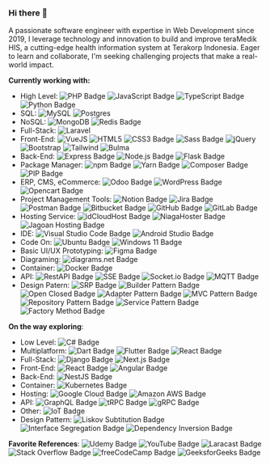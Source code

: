 ### Hi there 👋

A passionate software engineer with expertise in Web Development since 2019, I leverage technology and innovation to build and improve teraMedik HIS, a cutting-edge health information system at Terakorp Indonesia. Eager to learn and collaborate, I'm seeking challenging projects that make a real-world impact.

**Currently working with:**
- High Level:
![PHP Badge](https://img.shields.io/badge/PHP-777BB4?logo=php&logoColor=fff&style=flat)
![JavaScript Badge](https://img.shields.io/badge/JavaScript-F7DF1E?logo=javascript&logoColor=000&style=flat)
![TypeScript Badge](https://img.shields.io/badge/TypeScript-3178C6?logo=typescript&logoColor=fff&style=flat)
![Python Badge](https://img.shields.io/badge/Python-3776AB?logo=python&logoColor=fff&style=flat)
- SQL:
![MySQL](https://img.shields.io/badge/MySQL-%2300f.svg?style=flat&logo=mysql&logoColor=white)
![Postgres](https://img.shields.io/badge/PostgreSQL-%23316192.svg?style=flat&logo=postgresql&logoColor=white)
- NoSQL:
![MongoDB](https://img.shields.io/badge/MongoDB-%234ea94b.svg?style=flat&logo=mongodb&logoColor=white)
![Redis Badge](https://img.shields.io/badge/Redis-DC382D?logo=redis&logoColor=fff&style=flat)
- Full-Stack:
![Laravel](https://img.shields.io/badge/Laravel-%23FF2D20.svg?style=flat&logo=laravel&logoColor=white)
- Front-End:
![VueJS](https://img.shields.io/badge/-Vue.js-4fc08d?style=flat&logo=vuedotjs&logoColor=white)
![HTML5](https://img.shields.io/badge/html5-%23E34F26.svg?style=flat&logo=html5&logoColor=white)
![CSS3 Badge](https://img.shields.io/badge/CSS3-1572B6?logo=css3&logoColor=fff&style=flat)
![Sass Badge](https://img.shields.io/badge/Sass-C69?logo=sass&logoColor=fff&style=flat)
![jQuery](https://img.shields.io/badge/jQuery-%230769AD.svg?style=flat&logo=jquery&logoColor=white)
![Bootstrap](https://img.shields.io/badge/Bootstrap-%23563D7C.svg?style=flat&logo=bootstrap&logoColor=white)
![Tailwind](https://img.shields.io/badge/tailwindcss-0F172A?&style=flat&logo=tailwindcss)
![Bulma](https://img.shields.io/badge/Bulma-00D1B2?logo=bulma&logoColor=fff&style=flat)
- Back-End:
![Express Badge](https://img.shields.io/badge/Express-000?logo=express&logoColor=fff&style=flat)
![Node.js Badge](https://img.shields.io/badge/Node.js-393?logo=nodedotjs&logoColor=fff&style=flat)
![Flask Badge](https://img.shields.io/badge/Flask-000?logo=flask&logoColor=fff&style=flat)
- Package Manager:
![npm Badge](https://img.shields.io/badge/npm-CB3837?logo=npm&logoColor=fff&style=flat)
![Yarn Badge](https://img.shields.io/badge/Yarn-2C8EBB?logo=yarn&logoColor=fff&style=flat)
![Composer Badge](https://img.shields.io/badge/Composer-885630?logo=composer&logoColor=fff&style=flat)
![PIP Badge](https://img.shields.io/badge/PIP-3776AB?logo=python&logoColor=fff&style=flat)
- ERP, CMS, eCommerce:
![Odoo Badge](https://img.shields.io/badge/Odoo-714B67?logo=odoo&logoColor=fff&style=flat)
![WordPress Badge](https://img.shields.io/badge/WordPress-21759B?logo=wordpress&logoColor=fff&style=flat)
![Opencart Badge](https://img.shields.io/badge/OpenCart-01afe8?logo=opencart&logoColor=fff&style=flat)
- Project Management Tools: 
![Notion Badge](https://img.shields.io/badge/Notion-000?logo=notion&logoColor=fff&style=flat)
![Jira Badge](https://img.shields.io/badge/Jira-0052CC?logo=jira&logoColor=fff&style=flat)
![Postman Badge](https://img.shields.io/badge/Postman-FF6C37?logo=postman&logoColor=fff&style=flat)
![Bitbucket Badge](https://img.shields.io/badge/Bitbucket-0052CC?logo=bitbucket&logoColor=fff&style=flat)
![GitHub Badge](https://img.shields.io/badge/GitHub-181717?logo=github&logoColor=fff&style=flat)
![GitLab Badge](https://img.shields.io/badge/GitLab-FC6D26?logo=gitlab&logoColor=fff&style=flat)
- Hosting Service:
![idCloudHost Badge](https://img.shields.io/badge/IDCloudHost-0693e3?logo=icloud&logoColor=fff&style=flat)
![NiagaHoster Badge](https://img.shields.io/badge/NiagaHoster-007dff?logo=icloud&logoColor=fff&style=flat)
![Jagoan Hosting Badge](https://img.shields.io/badge/Jagoan%20Hosting-e86e0b?&logo=icloud&logoColor=fff&style=flat)
- IDE:
![Visual Studio Code Badge](https://img.shields.io/badge/Visual%20Studio%20Code-007ACC?logo=visualstudiocode&logoColor=fff&style=flat)
![Android Studio Badge](https://img.shields.io/badge/Android%20Studio-3DDC84?logo=androidstudio&logoColor=fff&style=flat)
- Code On:
![Ubuntu Badge](https://img.shields.io/badge/Ubuntu-E95420?logo=ubuntu&logoColor=fff&style=flat)
![Windows 11 Badge](https://img.shields.io/badge/Windows%2011-0078D4?logo=windows11&logoColor=fff&style=flat)
- Basic UI/UX Prototyping:
![Figma Badge](https://img.shields.io/badge/Figma-F24E1E?logo=figma&logoColor=fff&style=flat)
- Diagraming:
![diagrams.net Badge](https://img.shields.io/badge/diagrams.net-F08705?logo=diagramsdotnet&logoColor=fff&style=flat)
- Container:
![Docker Badge](https://img.shields.io/badge/Docker-2496ED?logo=docker&logoColor=fff&style=flat)
- API:
![RestAPI Badge](https://img.shields.io/badge/Rest%20API-1997B5?style=flat)
![SSE Badge](https://img.shields.io/badge/Server%20Sent%20Event-B32821?style=flat)
![Socket.io Badge](https://img.shields.io/badge/Socket.io-010101?logo=socketdotio&logoColor=fff&style=flat)
![MQTT Badge](https://img.shields.io/badge/MQTT-606?logo=mqtt&logoColor=fff&style=flat)
- Design Patern:
![SRP Badge](https://img.shields.io/badge/Single%20Responsibilty%20Principle-EC7C26)
![Builder Pattern Badge](https://img.shields.io/badge/Builder%20Pattern-57A639)
![Open Closed Badge](https://img.shields.io/badge/Open%20Closed%20Principle-434750)
![Adapter Pattern Badge](https://img.shields.io/badge/Adapter%20Pattern-B32428)
![MVC Pattern Badge](https://img.shields.io/badge/MVC%20Pattern-20214F)
![Repository Pattern Badge](https://img.shields.io/badge/Repository%20Pattern-B44C43)
![Service Pattern Badge](https://img.shields.io/badge/Service%20Pattern-3F888F)
![Factory Method Badge](https://img.shields.io/badge/Factory%20Method-592321)

**On the way exploring**:
- Low Level:
![C# Badge](https://img.shields.io/badge/C%23-512BD4?logo=csharp&logoColor=fff&style=flat)
- Multiplatform:
![Dart Badge](https://img.shields.io/badge/Dart-0175C2?logo=dart&logoColor=fff&style=flat)
![Flutter Badge](https://img.shields.io/badge/Flutter-02569B?logo=flutter&logoColor=fff&style=flat)
![React Badge](https://img.shields.io/badge/React%20Native-0F172A?logo=react&logoColor=2496ED&style=flat)
- Full-Stack:
![Django Badge](https://img.shields.io/badge/Django-092E20?logo=django&logoColor=fff&style=flat)
![Next.js Badge](https://img.shields.io/badge/Next.js-000?logo=nextdotjs&logoColor=fff&style=flat)
- Front-End:
![React Badge](https://img.shields.io/badge/React-61DAFB?logo=react&logoColor=000&style=flat)
![Angular Badge](https://img.shields.io/badge/Angular-0F0F11?logo=angular&logoColor=fff&style=flat)
- Back-End:
![NestJS Badge](https://img.shields.io/badge/NestJS-E0234E?logo=nestjs&logoColor=fff&style=flat)
- Container:
![Kubernetes Badge](https://img.shields.io/badge/Kubernetes-326CE5?logo=kubernetes&logoColor=fff&style=flat)
- Hosting:
![Google Cloud Badge](https://img.shields.io/badge/Google%20Cloud-4285F4?logo=googlecloud&logoColor=fff&style=flat)
![Amazon AWS Badge](https://img.shields.io/badge/Amazon%20AWS-232F3E?logo=amazonaws&logoColor=fff&style=flat)
- API:
![GraphQL Badge](https://img.shields.io/badge/GraphQL-E10098?logo=graphql&logoColor=fff&style=flat)
![tRPC Badge](https://img.shields.io/badge/tRPC-2596BE?logo=trpc&logoColor=fff&style=flat)
![gRPC Badge](https://img.shields.io/badge/gRPC-E0234E?logo=grpc&logoColor=fff&style=flat)
- Other:
![IoT Badge](https://img.shields.io/badge/Internet%20of%20Things-606?style=flat)
- Design Pattern:
![Liskov Subtitution Badge](https://img.shields.io/badge/Liskov%20Subtitution-C6A664)
![Interface Segregation Badge](https://img.shields.io/badge/Interface%20Segregation-3B83BD)
![Dependency Inversion Badge](https://img.shields.io/badge/Dependency%20Inversion-79553D)



**Favorite References**:
![Udemy Badge](https://img.shields.io/badge/Udemy-A435F0?logo=udemy&logoColor=fff&style=flat)
![YouTube Badge](https://img.shields.io/badge/YouTube-F00?logo=youtube&logoColor=fff&style=flat)
![Laracast Badge](https://img.shields.io/badge/Laracast-151f32.svg?style=flat&logo=laravel&logoColor=white)
![Stack Overflow Badge](https://img.shields.io/badge/Stack%20Overflow-F58025?logo=stackoverflow&logoColor=fff&style=flat)
![freeCodeCamp Badge](https://img.shields.io/badge/freeCodeCamp-0A0A23?logo=freecodecamp&logoColor=fff&style=flat)
![GeeksforGeeks Badge](https://img.shields.io/badge/GeeksforGeeks-2F8D46?logo=geeksforgeeks&logoColor=fff&style=flat)

